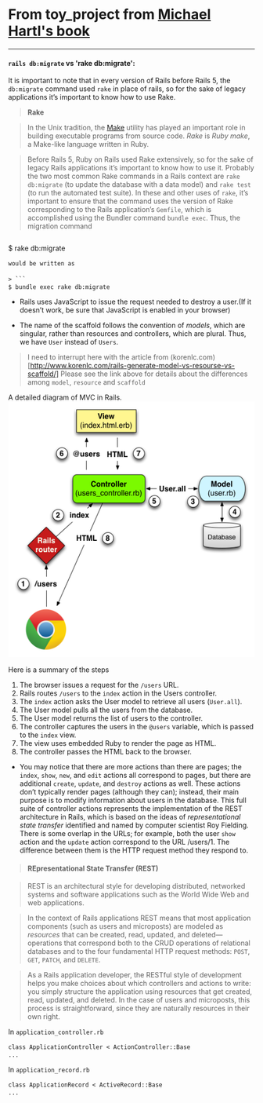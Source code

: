 # From toy_project from [Michael Hartl's book](https://www.railstutorial.org/book/toy_app)

------------

#### `rails db:migrate` vs 'rake db:migrate':

It is important to note that in every version of Rails before Rails 5, the `db:migrate` command used `rake` in place of rails, so for the sake of legacy applications it’s important to know how to use Rake.


> **Rake**

> In the Unix tradition, the [Make](https://en.wikipedia.org/wiki/Make_(software)) utility has played an important role in building executable programs from source code. *Rake* is *Ruby make*, a Make-like language written in Ruby.

> Before Rails 5, Ruby on Rails used Rake extensively, so for the sake of legacy Rails applications it’s important to know how to use it. Probably the two most common Rake commands in a Rails context are `rake db:migrate` (to update the database with a data model) and `rake test` (to run the automated test suite). In these and other uses of `rake`, it’s important to ensure that the command uses the version of Rake corresponding to the Rails application’s `Gemfile`, which is accomplished using the Bundler command `bundle exec`. Thus, the migration command

> ```
$ rake db:migrate
```
would be written as

> ```
$ bundle exec rake db:migrate
```

- Rails uses JavaScript to issue the request needed to destroy a user.(If it doesn’t work, be sure that JavaScript is enabled in your browser)

- The name of the scaffold follows the convention of *models*, which are singular, rather than resources and controllers, which are plural. Thus, we have `User` instead of `Users`.

> I need to interrupt here with the article from (korenlc.com)[http://www.korenlc.com/rails-generate-model-vs-resourse-vs-scaffold/]
> Please see the link above for details about the differences among `model`, `resource` and `scaffold`

A detailed diagram of MVC in Rails.
![mvc diagram](images/mvc_detailed.png)

Here is a summary of the steps

1. The browser issues a request for the `/users` URL.
2. Rails routes `/users` to the `index` action in the Users controller.
3. The `index` action asks the User model to retrieve all users (`User.all`).
4. The User model pulls all the users from the database.
5. The User model returns the list of users to the controller.
6. The controller captures the users in the `@users` variable, which is passed to the `index` view.
7. The view uses embedded Ruby to render the page as HTML.
8. The controller passes the HTML back to the browser.


- You may notice that there are more actions than there are pages; the `index`, `show`, `new`, and `edit` actions all correspond to pages, but there are additional `create`, `update`, and `destroy` actions as well. These actions don’t typically render pages (although they can); instead, their main purpose is to modify information about users in the database. This full suite of controller actions represents the implementation of the REST architecture in Rails, which is based on the ideas of *representational state transfer* identified and named by computer scientist Roy Fielding. There is some overlap in the URLs; for example, both the user `show` action and the `update` action correspond to the URL /users/1. The difference between them is the HTTP request method they respond to.

> ####  REpresentational State Transfer (REST)

> REST is an architectural style for developing distributed, networked systems and software applications such as the World Wide Web and web applications.

> In the context of Rails applications REST means that most application components (such as users and microposts) are modeled as *resources* that can be created, read, updated, and deleted—operations that correspond both to the CRUD operations of relational databases and to the four fundamental HTTP request methods: `POST`, `GET`, `PATCH`, and `DELETE`.

> As a Rails application developer, the RESTful style of development helps you make choices about which controllers and actions to write: you simply structure the application using resources that get created, read, updated, and deleted. In the case of users and microposts, this process is straightforward, since they are naturally resources in their own right.


In `application_controller.rb`

```
class ApplicationController < ActionController::Base
...
```

In `application_record.rb`

```
class ApplicationRecord < ActiveRecord::Base
...
```

















